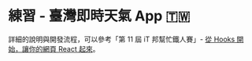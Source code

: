 # 練習 - 臺灣即時天氣 App 🇹🇼

詳細的說明與開發流程，可以參考「第 11 屆 iT 邦幫忙鐵人賽」- [從 Hooks 開始，讓你的網頁 React 起來](https://ithelp.ithome.com.tw/users/20103315/ironman/2668)。
